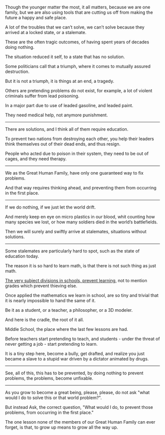 Though the younger matter the most, it all matters, because we are one family,
but we are also using tools that are cutting us off from making the future a happy and safe place.

A lot of the troubles that we can’t solve,
we can’t solve because they arrived at a locked state, or a stalemate.

These are the often tragic outcomes,
of having spent years of decades doing nothing.

The situation reduced it self,
to a state that has no solution.

Some politicians call that a triumph,
where it comes to mutually assured destruction.

But it is not a triumph,
it is things at an end, a tragedy.

Others are pretending problems do not exist,
for example, a lot of violent criminals suffer from lead poisoning.

In a major part due to use of leaded gasoline,
and leaded paint.

They need medical help,
not anymore punishment.

---

There are solutions,
and I think all of them require education.

To prevent two nations from destroying each other,
you help their leaders think themselves out of their dead ends, and thus resign.

People who acted due to poison in their system,
they need to be out of cages, and they need therapy.

---

We as the Great Human Family,
have only one guaranteed way to fix problems.

And that way requires thinking ahead,
and preventing them from occurring in the first place.

---

If we do nothing,
if we just let the world drift.

And merely keep en eye on micro plastics in our blood,
whit counting how many species we lost, or how many soldiers died in the world’s battlefields.

Then we will surely and swiftly arrive at stalemates,
situations without solutions.

---

Some stalemates are particularly hard to spot,
such as the state of education today.

The reason it is so hard to learn math,
is that there is not such thing as just math.

[The very subject divisions in schools, prevent learning][0],
not to mention grades which prevent thieving else.

Once applied the mathematics we learn in school,
are so tiny and trivial that it is nearly impossible to hand the same of it.

Be it as a student, or a teacher,
a philosopher, or a 3D modeler.

And here is the cradle,
the root of it all.

Middle School,
the place where the last few lessons are had.

Before teachers start pretending to teach,
and students - under the threat of never getting a job - start pretending to learn.

It is a tiny step here, become a bully, get drafted,
and realize you just became a slave to a stupid war driven by a dictator animated by drugs.

---

See, all of this, this has to be prevented,
by doing nothing to prevent problems, the problems, become unfixable.

---

As you grow to become a great being,
please, please, do not ask "what would I do to solve this or that world problem?".

But instead Ask, the correct question,
"What would I do, to prevent those problems, from occurring in the first place."

The one lesson none of the members of our Great Human Family can ever forget,
is that, to grow up means to grow all the way up.


[0]: https://www.youtube.com/watch?v=sxyKNMrhEvY
